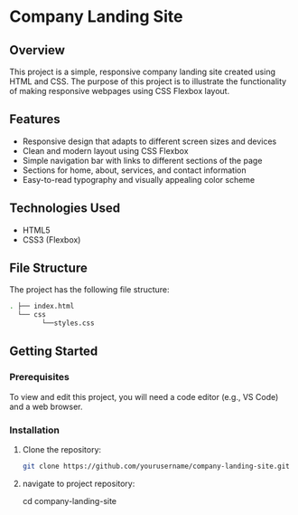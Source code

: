 # Company Landing Site

## Overview
This project is a simple, responsive company landing site created using HTML and CSS. The purpose of this project is to illustrate the functionality of making responsive webpages using CSS Flexbox layout.

## Features
- Responsive design that adapts to different screen sizes and devices
- Clean and modern layout using CSS Flexbox
- Simple navigation bar with links to different sections of the page
- Sections for home, about, services, and contact information
- Easy-to-read typography and visually appealing color scheme

## Technologies Used
- HTML5
- CSS3 (Flexbox)

## File Structure
The project has the following file structure:

```bash
. ├── index.html
  └── css
        └──styles.css
```


## Getting Started

### Prerequisites
To view and edit this project, you will need a code editor (e.g., VS Code) and a web browser.

### Installation
1. Clone the repository:
   ```sh
   git clone https://github.com/yourusername/company-landing-site.git

2. navigate to project repository:

   cd company-landing-site
